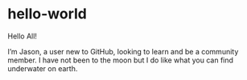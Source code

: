 # hello-world

Hello All!

I’m Jason, a user new to GitHub, looking to learn and be a community member.
I have not been to the moon but I do like what you can find underwater on earth.
